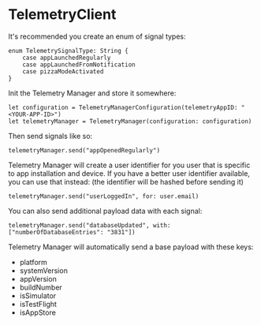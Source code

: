 # TelemetryClient

It's recommended you create an enum of signal types:

```
enum TelemetrySignalType: String {
    case appLaunchedRegularly
    case appLaunchedFromNotification
    case pizzaModeActivated
}
```

Init the Telemetry Manager and store it somewhere:

````
let configuration = TelemetryManagerConfiguration(telemetryAppID: "<YOUR-APP-ID>")
let telemetryManager = TelemetryManager(configuration: configuration)
````

Then send signals like so: 

```
telemetryManager.send("appOpenedRegularly")
```

Telemetry Manager will create a user identifier for you user that is specific to app installation and device. If you have a better user identifier available, you can use that instead: (the identifier will be hashed before sending it) 

```
telemetryManager.send("userLoggedIn", for: user.email)
```

You can also send additional payload data with each signal:

```
telemetryManager.send("databaseUpdated", with: ["numberOfDatabaseEntries": "3831"])
```

Telemetry Manager will automatically send a base payload with these keys: 

- platform
- systemVersion
- appVersion
- buildNumber
- isSimulator
- isTestFlight
- isAppStore 
